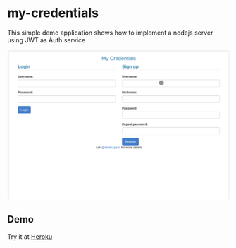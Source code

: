 # my-credentials

This simple demo application shows how to implement a nodejs server using JWT as Auth service

![MyCredentials|Home](https://github.com/dtodo1paco/my-credentials/raw/master/images/demo.gif)

## Demo

Try it at [Heroku](https://my-credentials.herokuapp.com/)
 

